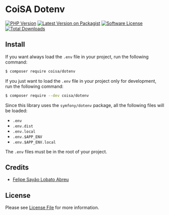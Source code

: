 # CoiSA Dotenv

[![PHP Version][ico-php]][link-packagist]
[![Latest Version on Packagist][ico-version]][link-packagist]
[![Software License][ico-license]](LICENSE)
[![Total Downloads][ico-downloads]][link-downloads]

## Install

If you want always load the `.env` file in your project, run the following command:

```sh
$ composer require coisa/dotenv
```

If you just want to load the `.env` file in your project only for development, run the following command:

```sh
$ composer require --dev coisa/dotenv
```

Since this library uses the `symfony/dotenv` package, all the following files will be loaded:

- `.env`
- `.env.dist`
- `.env.local`
- `.env.$APP_ENV`
- `.env.$APP_ENV.local`

The `.env` files must be in the root of your project.

## Credits

- [Felipe Sayão Lobato Abreu][link-author]

## License

Please see [License File](LICENSE) for more information.

[ico-version]: https://img.shields.io/packagist/v/coisa/dotenv.svg?style=flat-square
[ico-php]: https://img.shields.io/packagist/php-v/coisa/dotenv.svg?style=flat-square
[ico-license]: https://img.shields.io/github/license/coisa/dotenv.svg?style=flat-square
[ico-downloads]: https://img.shields.io/packagist/dt/coisa/dotenv.svg?style=flat-square

[link-packagist]: https://packagist.org/packages/coisa/dotenv
[link-downloads]: https://packagist.org/packages/coisa/dotenv
[link-author]: https://github.com/coisa
